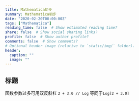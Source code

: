 ```yaml
---
title: Mathematica初步
summary: Mathematica初步
date: "2020-02-20T00:00:00Z"
tags: ["Mathematica"]
reading_time: false  # Show estimated reading time?
share: false  # Show social sharing links?
profile: false  # Show author profile?
comments: false  # Show comments?
# Optional header image (relative to `static/img/` folder).
header:
  caption: ""
  image: ""
---
```

## 标题
函数参数过多可用双反斜杠
`2 + 3.0 // Log` 等同于`Log[2 + 3.0]`